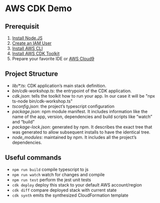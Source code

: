 # AWS CDK Demo

## Prerequisit

1. [Install Node.JS](https://nodejs.org/en/)
2. [Create an IAM User](https://docs.aws.amazon.com/IAM/latest/UserGuide/id_users_create.html)
3. [Install AWS CLI](https://docs.aws.amazon.com/cli/latest/userguide/getting-started-install.html)
4. [Install AWS CDK Toolkit](https://docs.aws.amazon.com/cdk/v2/guide/cli.html)
5. Prepare your favorite IDE or [AWS Cloud9](https://aws.amazon.com/cn/cloud9/)

## Project Structure

- *lib/\*.ts*: CDK application’s main stack definition.
- *bin/cdk-workshop.ts*: the entrypoint of the CDK application.
- *cdk.json*: tells the toolkit how to run your app. In our case it will be "npx ts-node bin/cdk-workshop.ts"
- *tsconfig.json*: the project’s typescript configuration
- *package.json*: npm module manifest. It includes information like the name of the app, version, dependencies and build scripts like “watch” and “build”
- *package-lock.json*: generated by npm. It describes the exact tree that was generated to allow subsequent installs to have the identical tree.
- *node_modules*: maintained by npm. It includes all the project’s dependencies.

## Useful commands

* `npm run build`   compile typescript to js
* `npm run watch`   watch for changes and compile
* `npm run test`    perform the jest unit tests
* `cdk deploy`      deploy this stack to your default AWS account/region
* `cdk diff`        compare deployed stack with current state
* `cdk synth`       emits the synthesized CloudFormation template
